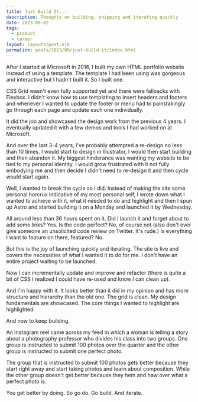 ```yaml
---
title: Just Build It...
description: Thoughts on building, shipping and iterating quickly
date: 2023-09-02
tags:
  - product
  - career
layout: layouts/post.njk
permalink: posts/2023/09/just-build-it/index.html
---
```


After I started at Microsoft in 2016, I built my own HTML portfolio website instead of using a template. The template I had been using was gorgeous and interactive but I hadn't built it. So I built one. 

CSS Grid wasn't even fully supported yet and there were fallbacks with Flexbox. I didn't know how to use templating to insert headers and footers and whenever I wanted to update the footer or menu had to painstakingly go through each page and update each one individually. 

It did the job and showcased the design work from the previous 4 years. I eventually updated it with a few demos and tools I had worked on at Microsoft. 

And over the last 3-4 years, I've probably attempted a re-design no less than 10 times. I would start to design in Illustrator, I would then start building and then abandon it. My biggest hinderance was wanting my website to be tied to my personal identity. I would grow frustrated with it not fully embodying me and then decide I didn't need to re-design it and then cycle would start again. 

Well, I wanted to break the cycle so I did. Instead of making the site some personal horcrux indicative of my most personal self, I wrote down what I wanted to achieve with it, what it needed to do and highlight and then I spun up Astro and started building it on a Monday and launched it by Wednesday. 

All around less than 36 hours spent on it. 
Did I launch it and forget about to add some links? Yes. 
Is the code perfect? No, of course not (also don't ever give someone an unsolicited code review on Twitter. It's rude.)
Is everything I want to feature on there, featured? No. 

But this is the joy of launching quickly and iterating. The site is live and covers the necessities of what I wanted it to do for me. I don't have an entire project waiting to be launched. 

Now I can incrementally update and improve and refactor (there is quite a bit of CSS I realized I could have re-used and know I can clean up). 

And I'm happy with it. It looks better than it did in my opinion and has more structure and hierarchy than the old one. The grid is clean. My design fundamentals are showcased. The core things I wanted to highlight are highlighted. 

And now to keep building. 

An Instagram reel came across my feed in which a woman is telling a story about a photography professor who divides his class into two groups. One group is instructed to submit 100 photos over the quarter and the other group is instructed to submit one perfect photo. 

The group that is instructed to submit 100 photos gets better because they start right away and start taking photos and learn about composition. While the other group doesn't get better because they hem and haw over what a perfect photo is. 

You get better by doing. So go do. Go build. And iterate. 